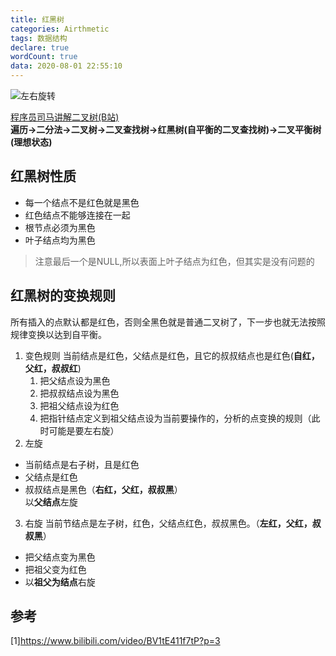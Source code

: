 ```yaml
---
title: 红黑树
categories: Airthmetic
tags: 数据结构
declare: true
wordCount: true
data: 2020-08-01 22:55:10
---
```

<div style="width: 95%">

![左右旋转](https://cdn.jsdelivr.net/gh/cloud-r/GitakRepository/static_files/blog/img/左右旋.png)
</div>

<!-- more -->

[程序员司马讲解二叉树(B站)](https://www.bilibili.com/video/BV1tE411f7tP?p=3)     
**遍历->二分法->二叉树->二叉查找树->红黑树(自平衡的二叉查找树)->二叉平衡树(理想状态)**
## 红黑树性质
* 每一个结点不是红色就是黑色
* 红色结点不能够连接在一起
* 根节点必须为黑色
* 叶子结点均为黑色
>注意最后一个是NULL,所以表面上叶子结点为红色，但其实是没有问题的

## 红黑树的变换规则
所有插入的点默认都是红色，否则全黑色就是普通二叉树了，下一步也就无法按照规律变换以达到自平衡。

1. 变色规则
当前结点是红色，父结点是红色，且它的叔叔结点也是红色(**自红，父红，叔叔红**)
	1. 把父结点设为黑色    
	2. 把叔叔结点设为黑色   
	3. 把祖父结点设为红色         
	4. 把指针结点定义到祖父结点设为当前要操作的，分析的点变换的规则（此时可能是要左右旋）
2. 左旋      
* 当前结点是右子树，且是红色      
* 父结点是红色     
* 叔叔结点是黑色（**右红，父红，叔叔黑**）        
以**父结点**左旋
3. 右旋
当前节结点是左子树，红色，父结点红色，叔叔黑色。（**左红，父红，叔叔黑**）    
* 把父结点变为黑色    
* 把祖父变为红色    
* 以**祖父为结点**右旋

## 参考
<div style="margin-left: 5px  font-size:16px;">
[1]<a href="https://www.bilibili.com/video/BV1tE411f7tP?p=3">https://www.bilibili.com/video/BV1tE411f7tP?p=3</a><br>
</div>

